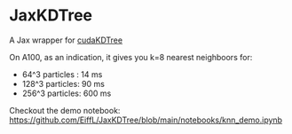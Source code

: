 # JaxKDTree
A Jax wrapper for [cudaKDTree](https://github.com/ingowald/cudaKDTree)

On A100, as an indication, it gives you k=8 nearest neighboors for:
  - 64^3 particles : 14 ms
  - 128^3 particles:  90 ms
  - 256^3 particles: 600 ms

Checkout the demo notebook: https://github.com/EiffL/JaxKDTree/blob/main/notebooks/knn_demo.ipynb
